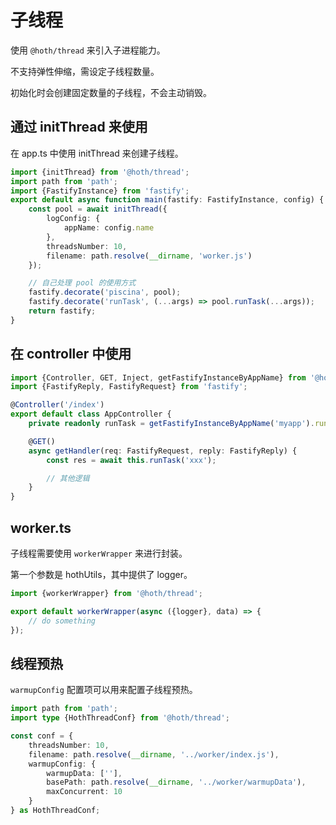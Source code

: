 # 子线程

使用 `@hoth/thread` 来引入子进程能力。

不支持弹性伸缩，需设定子线程数量。

初始化时会创建固定数量的子线程，不会主动销毁。

## 通过 initThread 来使用

在 app.ts 中使用 initThread 来创建子线程。

```ts
import {initThread} from '@hoth/thread';
import path from 'path';
import {FastifyInstance} from 'fastify';
export default async function main(fastify: FastifyInstance, config) {
    const pool = await initThread({
        logConfig: {
            appName: config.name
        },
        threadsNumber: 10,
        filename: path.resolve(__dirname, 'worker.js')
    });

    // 自己处理 pool 的使用方式
    fastify.decorate('piscina', pool);
    fastify.decorate('runTask', (...args) => pool.runTask(...args));
    return fastify;
}
```

## 在 controller 中使用

```ts
import {Controller, GET, Inject, getFastifyInstanceByAppName} from '@hoth/decorators';
import {FastifyReply, FastifyRequest} from 'fastify';

@Controller('/index')
export default class AppController {
    private readonly runTask = getFastifyInstanceByAppName('myapp').runTask;

    @GET()
    async getHandler(req: FastifyRequest, reply: FastifyReply) {
        const res = await this.runTask('xxx');

        // 其他逻辑
    }
}
```

## worker.ts

子线程需要使用 `workerWrapper` 来进行封装。

第一个参数是 hothUtils，其中提供了 logger。

```ts
import {workerWrapper} from '@hoth/thread';

export default workerWrapper(async ({logger}, data) => {
    // do something
});
```

## 线程预热

`warmupConfig` 配置项可以用来配置子线程预热。

```ts
import path from 'path';
import type {HothThreadConf} from '@hoth/thread';

const conf = {
    threadsNumber: 10,
    filename: path.resolve(__dirname, '../worker/index.js'),
    warmupConfig: {
        warmupData: [''],
        basePath: path.resolve(__dirname, '../worker/warmupData'),
        maxConcurrent: 10
    }
} as HothThreadConf;
```
